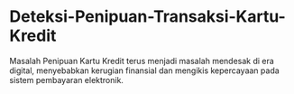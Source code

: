 # Deteksi-Penipuan-Transaksi-Kartu-Kredit
Masalah Penipuan Kartu Kredit terus menjadi masalah mendesak di era digital, menyebabkan kerugian finansial dan mengikis kepercayaan pada sistem pembayaran elektronik.
